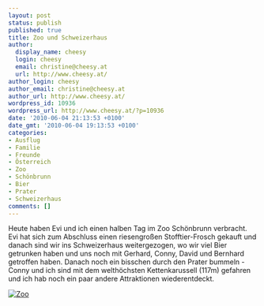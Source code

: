 ```yaml
---
layout: post
status: publish
published: true
title: Zoo und Schweizerhaus
author:
  display_name: cheesy
  login: cheesy
  email: christine@cheesy.at
  url: http://www.cheesy.at/
author_login: cheesy
author_email: christine@cheesy.at
author_url: http://www.cheesy.at/
wordpress_id: 10936
wordpress_url: http://www.cheesy.at/?p=10936
date: '2010-06-04 21:13:53 +0100'
date_gmt: '2010-06-04 19:13:53 +0100'
categories:
- Ausflug
- Familie
- Freunde
- Österreich
- Zoo
- Schönbrunn
- Bier
- Prater
- Schweizerhaus
comments: []
---
```

<!--:de-->Heute haben Evi und ich einen halben Tag im Zoo Schönbrunn verbracht. Evi hat sich zum Abschluss einen riesengroßen Stofftier-Frosch gekauft und danach sind wir ins Schweizerhaus weitergezogen, wo wir viel Bier getrunken haben und uns noch mit Gerhard, Conny, David und Bernhard getroffen haben. Danach noch ein bisschen durch den Prater bummeln - Conny und ich sind mit dem welthöchsten Kettenkarussell (117m) gefahren und ich hab noch ein paar andere Attraktionen wiederentdeckt.
[![](http://www.cheesy.at/wp-content/uploads/2010/06/Thumbnail.jpg "Zoo")](http://www.cheesy.at/fotos/ausfluege/2010-2/schoenbrunner-zoo/)
